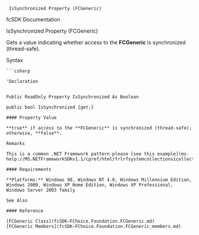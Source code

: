 ﻿     IsSynchronized Property (FCGeneric)                                                   

fcSDK Documentation

IsSynchronized Property (FCGeneric)

Gets a value indicating whether access to the **FCGeneric** is synchronized (thread-safe).

Syntax

```vbnet
```csharp

'Declaration
 

Public ReadOnly Property IsSynchronized As Boolean

public bool IsSynchronized {get;}

#### Property Value

**true** if access to the **FCGeneric** is synchronized (thread-safe); otherwise, **false**.

Remarks

This is a common .NET Framework pattern please [see this example](ms-help://MS.NETFrameworkSDKv1.1/cpref/html/frlrfsystemcollectionsicollectionclassissynchronizedtopic.htm).

#### Requirements

**Platforms:** Windows 98, Windows NT 4.0, Windows Millennium Edition, Windows 2000, Windows XP Home Edition, Windows XP Professional, Windows Server 2003 family

See Also

#### Reference

[FCGeneric Class](fcSDK~FChoice.Foundation.FCGeneric.md)  
[FCGeneric Members](fcSDK~FChoice.Foundation.FCGeneric_members.md)